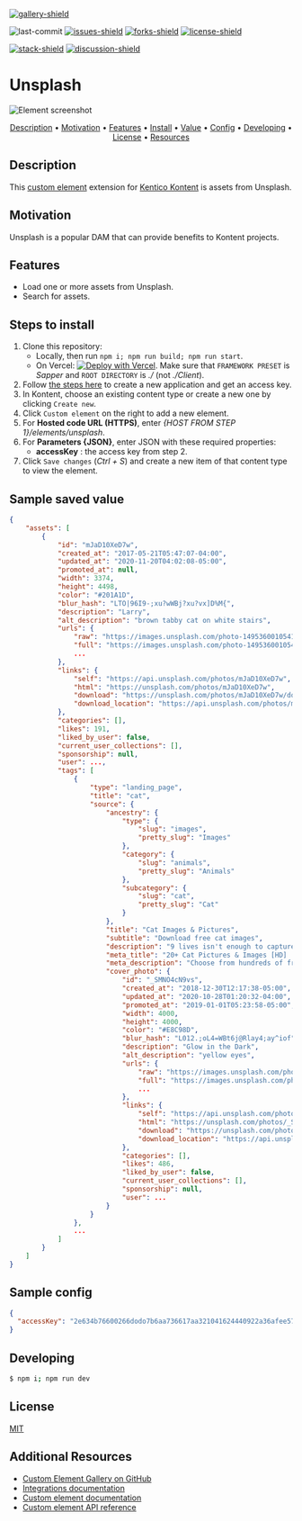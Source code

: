 [![gallery-shield]](https://kentico.github.io/kontent-custom-element-samples/gallery/)

![last-commit]
[![issues-shield]](https://github.com/yuriys-kentico/kenticokontentkonservatory/issues)
[![forks-shield]](https://github.com/yuriys-kentico/kenticokontentkonservatory/network/members)
[![license-shield]](https://github.com/yuriys-kentico/kenticokontentkonservatory/blob/main/license)

[![stack-shield]](https://stackoverflow.com/tags/kentico-kontent)
[![discussion-shield]](https://github.com/Kentico/Home/discussions)

# Unsplash

![Element screenshot](https://assets-us-01.kc-usercontent.com/10cfe925-5d5a-0029-ac35-5fa8123935a0/c382ec86-7337-4e12-af85-33f0f15c85a8/UnsplashCustomElement.png)

<p align="center">
  <a href="#description">Description</a> •
  <a href="#motivation">Motivation</a> •
  <a href="#features">Features</a> •
  <a href="#steps-to-install">Install</a> •
  <a href="#sample-saved-value">Value</a> •
  <a href="#sample-config">Config</a> •
  <a href="#developing">Developing</a> •
  <a href="#license">License</a> •
  <a href="#additional-resources">Resources</a>
</p>

## Description

This [custom element](https://docs.kontent.ai/tutorials/develop-apps/integrate/integrating-your-own-content-editing-features) extension for [Kentico Kontent](https://kontent.ai) is assets from Unsplash.

## Motivation

Unsplash is a popular DAM that can provide benefits to Kontent projects.

## Features

- Load one or more assets from Unsplash.
- Search for assets.

## Steps to install

1. Clone this repository:
   - Locally, then run `npm i; npm run build; npm run start`.
   - On Vercel: [![Deploy with Vercel](https://vercel.com/button)](https://vercel.com/new/git/external?repository-url=https%3A%2F%2Fgithub.com%2Fyuriys-kentico%2FKenticoKontentKonservatory%2F). Make sure that `FRAMEWORK PRESET` is _Sapper_ and `ROOT DIRECTORY` is _./_ (not _./Client_).
1. Follow [the steps here](https://unsplash.com/documentation#registering-your-application) to create a new application and get an access key.
1. In Kontent, choose an existing content type or create a new one by clicking `Create new`.
1. Click `Custom element` on the right to add a new element.
1. For **Hosted code URL (HTTPS)**, enter _{HOST FROM STEP 1}/elements/unsplash_.
1. For **Parameters {JSON}**, enter JSON with these required properties:
   - **accessKey** : the access key from step 2.
1. Click `Save changes` (_Ctrl + S_) and create a new item of that content type to view the element.

## Sample saved value

```json
{
    "assets": [
        {
            "id": "mJaD10XeD7w",
            "created_at": "2017-05-21T05:47:07-04:00",
            "updated_at": "2020-11-20T04:02:08-05:00",
            "promoted_at": null,
            "width": 3374,
            "height": 4498,
            "color": "#201A1D",
            "blur_hash": "LTO|96I9-;xu?wWBj?xu?vx]D%M{",
            "description": "Larry",
            "alt_description": "brown tabby cat on white stairs",
            "urls": {
                "raw": "https://images.unsplash.com/photo-1495360010541-f48722b34f7d?ixlib=rb-1.2.1&ixid=eyJhcHBfaWQiOjUzNjEwfQ",
                "full": "https://images.unsplash.com/photo-1495360010541-f48722b34f7d?ixlib=rb-1.2.1&q=85&fm=jpg&crop=entropy&cs=srgb&ixid=eyJhcHBfaWQiOjUzNjEwfQ",
                ...
            },
            "links": {
                "self": "https://api.unsplash.com/photos/mJaD10XeD7w",
                "html": "https://unsplash.com/photos/mJaD10XeD7w",
                "download": "https://unsplash.com/photos/mJaD10XeD7w/download",
                "download_location": "https://api.unsplash.com/photos/mJaD10XeD7w/download"
            },
            "categories": [],
            "likes": 191,
            "liked_by_user": false,
            "current_user_collections": [],
            "sponsorship": null,
            "user": ...,
            "tags": [
                {
                    "type": "landing_page",
                    "title": "cat",
                    "source": {
                        "ancestry": {
                            "type": {
                                "slug": "images",
                                "pretty_slug": "Images"
                            },
                            "category": {
                                "slug": "animals",
                                "pretty_slug": "Animals"
                            },
                            "subcategory": {
                                "slug": "cat",
                                "pretty_slug": "Cat"
                            }
                        },
                        "title": "Cat Images & Pictures",
                        "subtitle": "Download free cat images",
                        "description": "9 lives isn't enough to capture the amazing-ness of cats. You need high-quality, professionally photographed images to do that. Unsplash's collection of cat images capture the wonder of the kitty in high-definition, and you can use these images however you wish for free.",
                        "meta_title": "20+ Cat Pictures & Images [HD] | Download Free Images & Stock Photos on Unsplash",
                        "meta_description": "Choose from hundreds of free cat pictures. Download HD cat photos for free on Unsplash.",
                        "cover_photo": {
                            "id": "_SMNO4cN9vs",
                            "created_at": "2018-12-30T12:17:38-05:00",
                            "updated_at": "2020-10-28T01:20:32-04:00",
                            "promoted_at": "2019-01-01T05:23:58-05:00",
                            "width": 4000,
                            "height": 4000,
                            "color": "#E8C98D",
                            "blur_hash": "L012.;oL4=WBt6j@Rlay4;ay^iof",
                            "description": "Glow in the Dark",
                            "alt_description": "yellow eyes",
                            "urls": {
                                "raw": "https://images.unsplash.com/photo-1546190255-451a91afc548?ixlib=rb-1.2.1",
                                "full": "https://images.unsplash.com/photo-1546190255-451a91afc548?ixlib=rb-1.2.1&q=85&fm=jpg&crop=entropy&cs=srgb",
                                ...
                            },
                            "links": {
                                "self": "https://api.unsplash.com/photos/_SMNO4cN9vs",
                                "html": "https://unsplash.com/photos/_SMNO4cN9vs",
                                "download": "https://unsplash.com/photos/_SMNO4cN9vs/download",
                                "download_location": "https://api.unsplash.com/photos/_SMNO4cN9vs/download"
                            },
                            "categories": [],
                            "likes": 486,
                            "liked_by_user": false,
                            "current_user_collections": [],
                            "sponsorship": null,
                            "user": ...
                        }
                    }
                },
                ...
            ]
        }
    ]
}
```

## Sample config

```json
{
  "accessKey": "2e634b76600266dodo7b6aa736617aa321041624440922a36afee57ec0abc5e5"
}
```

## Developing

```bash
$ npm i; npm run dev
```

## License

[MIT](https://tldrlegal.com/license/mit-license)

## Additional Resources

- [Custom Element Gallery on GitHub](https://kentico.github.io/kontent-custom-element-samples/gallery/)
- [Integrations documentation](https://docs.kontent.ai/tutorials/develop-apps/integrate/integrations-overview)
- [Custom element documentation](https://docs.kontent.ai/tutorials/develop-apps/integrate/content-editing-extensions)
- [Custom element API reference](https://docs.kontent.ai/reference/custom-elements-js-api)

[gallery-shield]: https://img.shields.io/static/v1?label=&message=extension%20gallery&color=51bce0&style=for-the-badge
[last-commit]: https://img.shields.io/github/last-commit/yuriys-kentico/KenticoKontentKonservatory?style=for-the-badge
[issues-shield]: https://img.shields.io/github/issues/yuriys-kentico/KenticoKontentKonservatory.svg?style=for-the-badge
[forks-shield]: https://img.shields.io/github/forks/yuriys-kentico/KenticoKontentKonservatory.svg?style=for-the-badge
[license-shield]: https://img.shields.io/github/license/yuriys-kentico/KenticoKontentKonservatory.svg?style=for-the-badge
[stack-shield]: https://img.shields.io/badge/Stack%20Overflow-ASK%20NOW-FE7A16.svg?logo=stackoverflow&logoColor=white&style=for-the-badge
[discussion-shield]: https://img.shields.io/badge/GitHub-Discussions-FE7A16.svg?logo=github&style=for-the-badge
